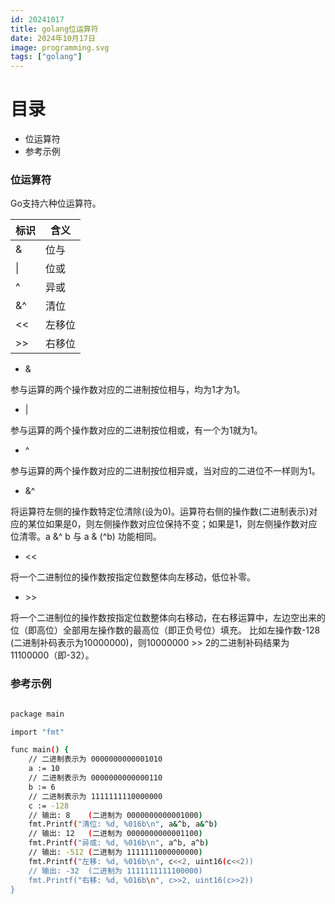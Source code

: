 ```yaml
---
id: 20241017
title: golang位运算符
date: 2024年10月17日
image: programming.svg
tags: ["golang"]
---
```



# 目录

- 位运算符
- 参考示例


### 位运算符

Go支持六种位运算符。

| 标识 | 含义   |
| ---- | ------ |
| &    | 位与   |
| \|   | 位或   |
| ^    | 异或   |
| &^   | 清位   |
| <<   | 左移位 |
| >>   | 右移位 |

 - &

参与运算的两个操作数对应的二进制按位相与，均为1才为1。

 - |

参与运算的两个操作数对应的二进制按位相或，有一个为1就为1。

 - ^

参与运算的两个操作数对应的二进制按位相异或，当对应的二进位不一样则为1。

 - &^

将运算符左侧的操作数特定位清除(设为0)。运算符右侧的操作数(二进制表示)对应的某位如果是0，则左侧操作数对应位保持不变；如果是1，则左侧操作数对应位清零。a &^ b 与 a & (^b) 功能相同。

 - <<

将一个二进制位的操作数按指定位数整体向左移动，低位补零。

 - \>\>

将一个二进制位的操作数按指定位数整体向右移动，在右移运算中，左边空出来的位（即高位）全部用左操作数的最高位（即正负号位）填充。 比如左操作数-128 (二进制补码表示为10000000)，则10000000 >> 2的二进制补码结果为11100000（即-32）。


### 参考示例

```bash

package main

import "fmt"

func main() {
    // 二进制表示为 0000000000001010
	a := 10                                             
    // 二进制表示为 0000000000000110
	b := 6 
    // 二进制表示为 1111111110000000
	c := -128                                           
    // 输出: 8    (二进制为 0000000000001000)
	fmt.Printf("清位: %d, %016b\n", a&^b, a&^b)
    // 输出: 12   (二进制为 0000000000001100)
	fmt.Printf("异或: %d, %016b\n", a^b, a^b)
    // 输出: -512 (二进制为 1111111000000000)
    fmt.Printf("左移: %d, %016b\n", c<<2, uint16(c<<2)) 
    // 输出: -32  (二进制为 1111111111100000)
	fmt.Printf("右移: %d, %016b\n", c>>2, uint16(c>>2))
}

```
